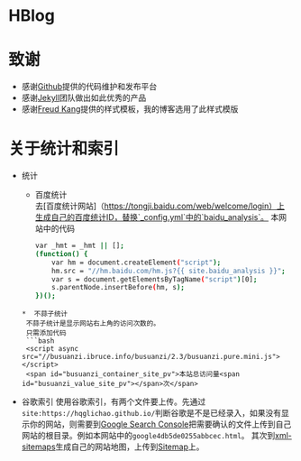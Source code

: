 # HBlog


致谢
====================================
+ 感谢[Github](https://github.com/)提供的代码维护和发布平台
+ 感谢[Jekyll](https://jekyllrb.com/)团队做出如此优秀的产品
+ 感谢[Freud Kang](https://github.com/luoyan35714/LessOrMore)提供的样式模板，我的博客选用了此样式模版


关于统计和索引
====================================
* 统计
  *  百度统计  
     去[百度统计网站]（https://tongji.baidu.com/web/welcome/login）上生成自己的百度统计ID，替换`_config.yml`中的`baidu_analysis`。
     本网站中的代码
     ```bash
     var _hmt = _hmt || [];
     (function() {
         var hm = document.createElement("script");
         hm.src = "//hm.baidu.com/hm.js?{{ site.baidu_analysis }}";
         var s = document.getElementsByTagName("script")[0]; 
         s.parentNode.insertBefore(hm, s);
     })();
    ```
  *  不蒜子统计
     不蒜子统计是显示网站右上角的访问次数的。
     只需添加代码
     ```bash
     <script async src="//busuanzi.ibruce.info/busuanzi/2.3/busuanzi.pure.mini.js"></script>
     <span id="busuanzi_container_site_pv">本站总访问量<span id="busuanzi_value_site_pv"></span>次</span>
    ```

* 谷歌索引
  使用谷歌索引，有两个文件要上传。先通过`site:https://hqglichao.github.io/`判断谷歌是不是已经录入，如果没有显示你的网站，则需要到[Google Search Console](https://www.google.com/webmasters/tools/home?hl=zh-TW)把需要确认的文件上传到自己网站的根目录。例如本网站中的`google4db5de0255abbcec.html`。
  其次到[xml-sitemaps](https://www.xml-sitemaps.com/)生成自己的网站地图，上传到[Sitemap](https://www.google.com/webmasters/tools/sitemap-list?hl=zh_TW&siteUrl=https://hqglichao.github.io/#MAIN_TAB=0&CARD_TAB=-1)上。